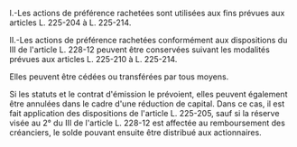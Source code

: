 I.-Les actions de préférence rachetées sont utilisées aux fins prévues aux articles L. 225-204 à L. 225-214.   

  
II.-Les actions de préférence rachetées conformément aux dispositions du III de l'article L. 228-12 peuvent être conservées suivant les modalités prévues aux articles L. 225-210 à L. 225-214.   

  
Elles peuvent être cédées ou transférées par tous moyens.   

  
Si les statuts et le contrat d'émission le prévoient, elles peuvent également être annulées dans le cadre d'une réduction de capital. Dans ce cas, il est fait application des dispositions de l'article L. 225-205, sauf si la réserve visée au 2° du III de l'article L. 228-12 est affectée au remboursement des créanciers, le solde pouvant ensuite être distribué aux actionnaires.